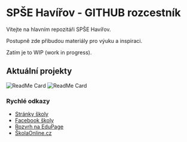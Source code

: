 # SPŠE Havířov - GITHUB rozcestník

Vítejte na hlavním repozitáři SPŠE Havířov.

Postupně zde přibudou materiály pro výuku a inspiraci.

Zatím je to WIP (work in progress).

## Aktuální projekty

![ReadMe Card](https://github-readme-stats.vercel.app/api/pin/?username=spsehavirov&repo=stm32kit)
![ReadMe Card](https://github-readme-stats.vercel.app/api/pin/?username=spsehavirov&repo=stm32kit-docs)

### Rychlé odkazy

- [Stránky školy](//spsehavirov.cz)
- [Facebook školy](//fb.com/SPSE.Havirov)
- [Rozvrh na EduPage](//spsehavirov.edupage.org/timetable/)
- [ŠkolaOnline.cz](//skolaonline.cz)
